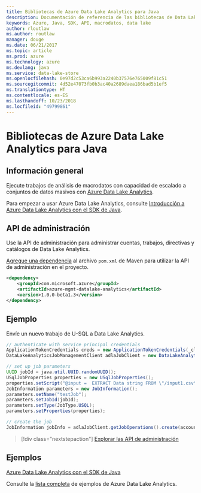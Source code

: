 ```yaml
---
title: Bibliotecas de Azure Data Lake Analytics para Java
description: Documentación de referencia de las bibliotecas de Data Lake Analytics para Java
keywords: Azure, Java, SDK, API, macrodatos, data lake
author: rloutlaw
ms.author: routlaw
manager: douge
ms.date: 06/21/2017
ms.topic: article
ms.prod: azure
ms.technology: azure
ms.devlang: java
ms.service: data-lake-store
ms.openlocfilehash: 0e97d2c53ca6b993a2240b37576e765009f81c51
ms.sourcegitcommit: 4d52e47073fb0b3ac40a2689daea186bad5b1ef5
ms.translationtype: HT
ms.contentlocale: es-ES
ms.lasthandoff: 10/23/2018
ms.locfileid: "49799861"
---
```

# <a name="azure-data-lake-analytics-libraries-for-java"></a>Bibliotecas de Azure Data Lake Analytics para Java

## <a name="overview"></a>Información general

Ejecute trabajos de análisis de macrodatos con capacidad de escalado a conjuntos de datos masivos con [Azure Data Lake Analytics](/azure/data-lake-analytics/data-lake-analytics-overview).

Para empezar a usar Azure Data Lake Analytics, consulte [Introducción a Azure Data Lake Analytics con el SDK de Java](/azure/data-lake-analytics/data-lake-analytics-get-started-java-sdk).

## <a name="management-api"></a>API de administración

Use la API de administración para administrar cuentas, trabajos, directivas y catálogos de Data Lake Analytics.

[Agregue una dependencia](https://maven.apache.org/guides/getting-started/index.html#How_do_I_use_external_dependencies) al archivo `pom.xml` de Maven para utilizar la API de administración en el proyecto.


```XML
<dependency>
    <groupId>com.microsoft.azure</groupId>
    <artifactId>azure-mgmt-datalake-analytics</artifactId>
    <version>1.0.0-beta1.3</version>
</dependency>
```

## <a name="example"></a>Ejemplo

Envíe un nuevo trabajo de U-SQL a Data Lake Analytics.

```java
// authenticate with service principal credentials
ApplicationTokenCredentials creds = new ApplicationTokenCredentials(_clientId, _tenantId, _clientSecret, null);
DataLakeAnalyticsJobManagementClient adlaJobClient = new DataLakeAnalyticsJobManagementClientImpl(creds);

// set up job parameters
UUID jobId = java.util.UUID.randomUUID();
USqlJobProperties properties = new USqlJobProperties();
properties.setScript("@input =  EXTRACT Data string FROM \"/input1.csv\" USING Extractors.Csv(); OUTPUT @input TO @\"/output1.csv\" USING Outputters.Csv();");
JobInformation parameters = new JobInformation();
parameters.setName("testJob");
parameters.setJobId(jobId);
parameters.setType(JobType.USQL);
parameters.setProperties(properties);

// create the job
JobInformation jobInfo = adlaJobClient.getJobOperations().create(accountName, jobId, parameters).getBody();
```

> [!div class="nextstepaction"]
> [Explorar las API de administración](/java/api/overview/azure/datalakeanalytics/management)

## <a name="samples"></a>Ejemplos

[Azure Data Lake Analytics con el SDK de Java][1] 

[1]: https://docs.microsoft.com/azure/data-lake-analytics/data-lake-analytics-get-started-java-sdk

Consulte la [lista completa](https://azure.microsoft.com/resources/samples/?platform=java&term=analytics) de ejemplos de Azure Data Lake Analytics.
